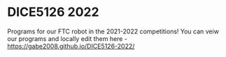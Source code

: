 # DICE5126 2022
Programs for our FTC robot in the 2021-2022 competitions! You can veiw our programs and locally edit them here - https://gabe2008.github.io/DICE5126-2022/
